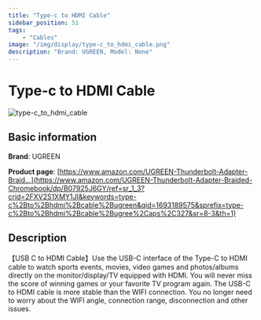 ```yaml
---
title: "Type-c to HDMI Cable"
sidebar_position: 51
tags:
    - "Cables"
image: "/img/display/type-c_to_hdmi_cable.png"
description: "Brand: UGREEN, Model: None"
---
```

# Type-c to HDMI Cable

![type-c_to_hdmi_cable](/img/display/type-c_to_hdmi_cable.png)

## Basic information

**Brand**: UGREEN

**Product page**: [https://www.amazon.com/UGREEN-Thunderbolt-Adapter-Braid...](https://www.amazon.com/UGREEN-Thunderbolt-Adapter-Braided-Chromebook/dp/B07925J6GY/ref=sr_1_3?crid=2FXV2S1XMY1JI&keywords=type-c%2Bto%2Bhdmi%2Bcable%2Bugreen&qid=1693189575&sprefix=type-c%2Bto%2Bhdmi%2Bcable%2Bugree%2Caps%2C327&sr=8-3&th=1)

## Description

【USB C to HDMI Cable】Use the USB\-C interface of the Type\-C to HDMI cable to watch sports events, movies, video games and photos/albums directly on the monitor/display/TV equipped with HDMI\. You will never miss the score of winning games or your favorite TV program again\. The USB\-C to HDMI cable is more stable than the WIFI connection\. You no longer need to worry about the WIFI angle, connection range, disconnection and other issues\.

